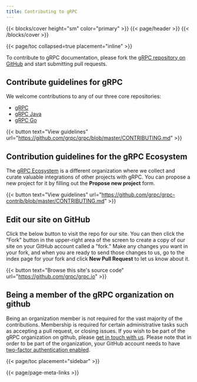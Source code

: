 ```yaml
---
title: Contributing to gRPC
---
```


{{< blocks/cover height="sm" color="primary" >}}
{{< page/header >}}
{{< /blocks/cover >}}

<div class="container l-container--padded">

<div class="row">
{{< page/toc collapsed=true placement="inline" >}}
</div>

<div class="row">
<div class="col-12 col-lg-8">
<div class="mb-4">

To contribute to gRPC documentation, please fork the [gRPC repository on GitHub](https://github.com/grpc/grpc.io) and start submitting pull requests.

## Contribute guidelines for gRPC

We welcome contributions to any of our three core repositories:

* [gRPC](https://github.com/grpc/grpc)
* [gRPC Java](https://github.com/grpc/grpc-java)
* [gRPC Go](https://github.com/grpc/grpc-go)

{{< button text="View guidelines" url="https://github.com/grpc/grpc/blob/master/CONTRIBUTING.md" >}}

</div>
<div class="mb-4">

## Contribution guidelines for the gRPC Ecosystem

The [gRPC Ecosystem](https://github.com/grpc-ecosystem/) is a different organization where we collect and curate valuable integrations of other projects with gRPC. You can propose a new project for it by filling out the **Propose new project** form.

{{< button text="View guidelines" url="https://github.com/grpc/grpc-contrib/blob/master/CONTRIBUTING.md" >}}

</div>
<div class="mb-4">

## Edit our site on GitHub

Click the below button to visit the repo for our site. You can then click the "Fork" button in the upper-right area of the screen to create a copy of our site on your GitHub account called a "fork." Make any changes you want in your fork, and when you are ready to send those changes to us, go to the index page for your fork and click **New Pull Request** to let us know about it.

{{< button text="Browse this site's source code" url="https://github.com/grpc/grpc.io" >}}

</div>
<div class="mb-4">

## Being a member of the gRPC organization on github

Being an organization member is not required for the vast majority of the contributions. Membership is required for certain administrative tasks such as accepting a pull request, or closing issues. If you wish to be part of the gRPC organization on github, please [get in touch with us](/community/). Please note that in order to be part of the organization, your GitHub account needs to have [two-factor authentication enabled](https://help.github.com/articles/securing-your-account-with-two-factor-authentication-2fa/).

</div>
</div>

{{< page/toc placement="sidebar" >}}

</div>

{{< page/page-meta-links >}}

</div>
